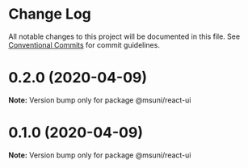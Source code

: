 # Change Log

All notable changes to this project will be documented in this file.
See [Conventional Commits](https://conventionalcommits.org) for commit guidelines.

# 0.2.0 (2020-04-09)

**Note:** Version bump only for package @msuni/react-ui





# 0.1.0 (2020-04-09)

**Note:** Version bump only for package @msuni/react-ui
